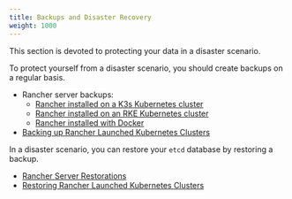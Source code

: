 ```yaml
---
title: Backups and Disaster Recovery
weight: 1000
---
```


This section is devoted to protecting your data in a disaster scenario.

To protect yourself from a disaster scenario, you should create backups on a regular basis.

  - Rancher server backups:
    - [Rancher installed on a K3s Kubernetes cluster](./backups/k3s-backups)
    - [Rancher installed on an RKE Kubernetes cluster](./backups/ha-backups)
    - [Rancher installed with Docker](./backups/single-node-backups/)
  - [Backing up Rancher Launched Kubernetes Clusters]({{<baseurl>}}/rancher/latest/en/cluster-admin/backing-up-etcd/)

In a disaster scenario, you can restore your `etcd` database by restoring a backup.

   - [Rancher Server Restorations]({{<baseurl>}}/rancher/latest/en/backups/restorations)
   - [Restoring Rancher Launched Kubernetes Clusters]({{<baseurl>}}/rancher/latest/en/cluster-admin/restoring-etcd/)
